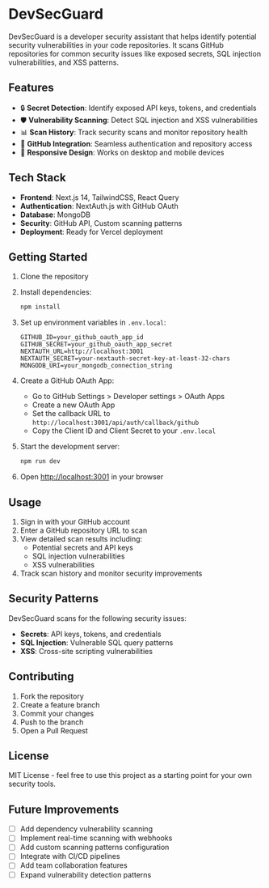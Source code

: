 # DevSecGuard

DevSecGuard is a developer security assistant that helps identify potential security vulnerabilities in your code repositories. It scans GitHub repositories for common security issues like exposed secrets, SQL injection vulnerabilities, and XSS patterns.

## Features

- 🔒 **Secret Detection**: Identify exposed API keys, tokens, and credentials
- 🛡️ **Vulnerability Scanning**: Detect SQL injection and XSS vulnerabilities
- 📊 **Scan History**: Track security scans and monitor repository health
- 🔑 **GitHub Integration**: Seamless authentication and repository access
- 📱 **Responsive Design**: Works on desktop and mobile devices

## Tech Stack

- **Frontend**: Next.js 14, TailwindCSS, React Query
- **Authentication**: NextAuth.js with GitHub OAuth
- **Database**: MongoDB
- **Security**: GitHub API, Custom scanning patterns
- **Deployment**: Ready for Vercel deployment

## Getting Started

1. Clone the repository
2. Install dependencies:
   ```bash
   npm install
   ```

3. Set up environment variables in `.env.local`:
   ```
   GITHUB_ID=your_github_oauth_app_id
   GITHUB_SECRET=your_github_oauth_app_secret
   NEXTAUTH_URL=http://localhost:3001
   NEXTAUTH_SECRET=your-nextauth-secret-key-at-least-32-chars
   MONGODB_URI=your_mongodb_connection_string
   ```

4. Create a GitHub OAuth App:
   - Go to GitHub Settings > Developer settings > OAuth Apps
   - Create a new OAuth App
   - Set the callback URL to `http://localhost:3001/api/auth/callback/github`
   - Copy the Client ID and Client Secret to your `.env.local`

5. Start the development server:
   ```bash
   npm run dev
   ```

6. Open [http://localhost:3001](http://localhost:3001) in your browser

## Usage

1. Sign in with your GitHub account
2. Enter a GitHub repository URL to scan
3. View detailed scan results including:
   - Potential secrets and API keys
   - SQL injection vulnerabilities
   - XSS vulnerabilities
4. Track scan history and monitor security improvements

## Security Patterns

DevSecGuard scans for the following security issues:

- **Secrets**: API keys, tokens, and credentials
- **SQL Injection**: Vulnerable SQL query patterns
- **XSS**: Cross-site scripting vulnerabilities

## Contributing

1. Fork the repository
2. Create a feature branch
3. Commit your changes
4. Push to the branch
5. Open a Pull Request

## License

MIT License - feel free to use this project as a starting point for your own security tools.

## Future Improvements

- [ ] Add dependency vulnerability scanning
- [ ] Implement real-time scanning with webhooks
- [ ] Add custom scanning patterns configuration
- [ ] Integrate with CI/CD pipelines
- [ ] Add team collaboration features
- [ ] Expand vulnerability detection patterns